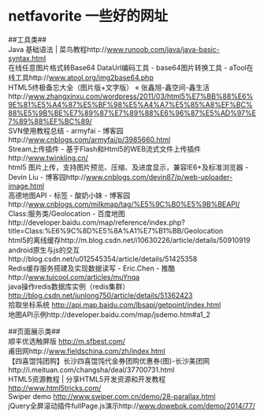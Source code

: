 # netfavorite 一些好的网址

##工具类##<br/>
Java 基础语法 | 菜鸟教程http://www.runoob.com/java/java-basic-syntax.html <br/>
在线任意图片格式转Base64 DataUrl编码工具 - base64图片转换工具 - aTool在线工具http://www.atool.org/img2base64.php<br/>
HTML5终极备忘大全（图片版+文字版） « 张鑫旭-鑫空间-鑫生活http://www.zhangxinxu.com/wordpress/2011/03/html5%E7%BB%88%E6%9E%81%E5%A4%87%E5%BF%98%E5%A4%A7%E5%85%A8%EF%BC%88%E5%9B%BE%E7%89%87%E7%89%88%E6%96%87%E5%AD%97%E7%89%88%EF%BC%89/<br/>
SVN使用教程总结 - armyfai - 博客园http://www.cnblogs.com/armyfai/p/3985660.html<br/>
Stream上传插件 - 基于Flash和Html5的WEB流式文件上传插件http://www.twinkling.cn/ <br/>
html5 图片上传，支持图片预览、压缩、及进度显示，兼容IE6+及标准浏览器 - Devin Liu - 博客园http://www.cnblogs.com/devin87/p/web-uploader-image.html<br/>
高德地图API - 标签 - 酸奶小妹 - 博客园http://www.cnblogs.com/milkmap/tag/%E5%9C%B0%E5%9B%BEAPI/<br/>
Class:服务类/Geolocation - 百度地图http://developer.baidu.com/map/reference/index.php?title=Class:%E6%9C%8D%E5%8A%A1%E7%B1%BB/Geolocation<br/>
html5的离线缓存http://m.blog.csdn.net/i10630226/article/details/50910919<br/>
android原生与js的交互http://blog.csdn.net/u012545354/article/details/51425358<br/>
Redis缓存服务搭建及实现数据读写 - Eric.Chen - 推酷http://www.tuicool.com/articles/muYnqa<br/>
java操作redis数据库实例（redis集群）http://blog.csdn.net/junlong750/article/details/51362423<br/>
拾取坐标系统 http://api.map.baidu.com/lbsapi/getpoint/index.html <br/>
地图API示例http://developer.baidu.com/map/jsdemo.htm#a1_2 <br/>





##页面展示类##<br/>
顺丰优选触屏版 http://m.sfbest.com/<br/>
甫田网http://www.fieldschina.com/zh/index.html<br/>
【四喜馄饨团购】长沙四喜馄饨代金券团购优惠券(图)-长沙美团网http://i.meituan.com/changsha/deal/37700731.html<br/>
HTML5资源教程 | 分享HTML5开发资源和开发教程 http://www.html5tricks.com/<br/>
Swiper demo  http://www.swiper.com.cn/demo/28-parallax.html<br/>
jQuery全屏滚动插件fullPage.js演示http://www.dowebok.com/demo/2014/77/<br/>
